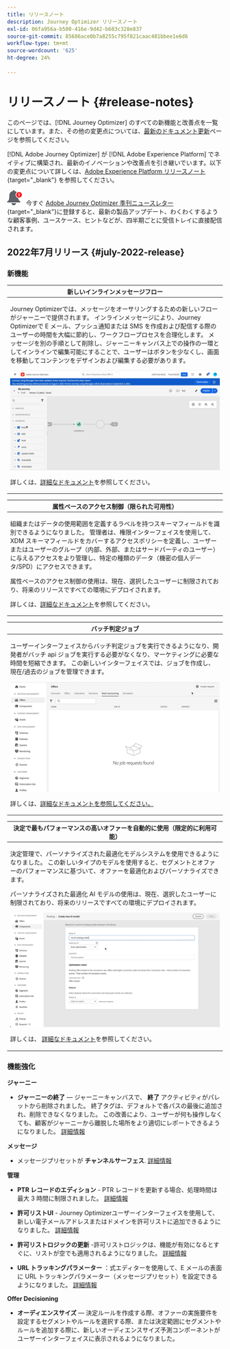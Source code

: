 ```yaml
---
title: リリースノート
description: Journey Optimizer リリースノート
exl-id: 06fa956a-b500-416e-9d42-b683c328e837
source-git-commit: 85686ace0b7a8255c795f821caac481bbee1e6d6
workflow-type: tm+mt
source-wordcount: '625'
ht-degree: 24%

---
```


# リリースノート {#release-notes}

このページでは、[!DNL Journey Optimizer] のすべての新機能と改善点を一覧にしています。また、その他の変更点については、[最新のドキュメント更新](documentation-updates.md)ページを参照してください。

[!DNL Adobe Journey Optimizer] が [!DNL Adobe Experience Platform] でネイティブに構築され、最新のイノベーションや改善点を引き継いでいます。以下の変更点について詳しくは、[Adobe Experience Platform リリースノート](https://experienceleague.adobe.com/docs/experience-platform/release-notes/latest.html?lang=ja){target=&quot;_blank&quot;} を参照してください。

![ニュースレター](../assets/do-not-localize/nl-icon.png) 今すぐ [Adobe Journey Optimizer 季刊ニュースレター](https://www.adobe.com/subscription/Adobe_Journey_Optimizer_NL.html){target=&quot;_blank&quot;}に登録すると、最新の製品アップデート、わくわくするような顧客事例、ユースケース、ヒントなどが、四半期ごとに受信トレイに直接配信されます。

## 2022年7月リリース {#july-2022-release}

### 新機能

<table>
<thead>
<tr>
<th><strong>新しいインラインメッセージフロー</strong><br/></th>
</tr>
</thead>
<tbody>
<tr>
<td>
<p>Journey Optimizerでは、メッセージをオーサリングするための新しいフローがジャーニーで提供されます。 インラインメッセージにより、Journey Optimizerで E メール、プッシュ通知または SMS を作成および配信する際のユーザーの時間を大幅に節約し、ワークフロープロセスを合理化します。 メッセージを別の手順として削除し、ジャーニーキャンバス上での操作の一環としてインラインで編集可能にすることで、ユーザーはボタンを少なくし、画面を移動してコンテンツをデザインおよび編集する必要があります。</p>
<img src="assets/do-not-localize/inline.gif"/>
<p>詳しくは、<a href="../messages/get-started-content.md">詳細なドキュメント</a>を参照してください。</p>
</td>
</tr>
</tbody>
</table>


<table>
<thead>
<tr>
<th><strong>属性ベースのアクセス制御（限られた可用性）</strong><br/></th>
</tr>
</thead>
<tbody>
<tr>
<td>
<p>組織またはデータの使用範囲を定義するラベルを持つスキーマフィールドを識別できるようになりました。 管理者は、権限インターフェイスを使用して、XDM スキーマフィールドをカバーするアクセスポリシーを定義し、ユーザーまたはユーザーのグループ（内部、外部、またはサードパーティのユーザー）に与えるアクセスをより管理し、特定の種類のデータ（機密の個人データ/SPD）にアクセスできます。</p>
<p>属性ベースのアクセス制御の使用は、現在、選択したユーザーに制限されており、将来のリリースですべての環境にデプロイされます。</p>
<p>詳しくは、<a href="../administration/attribute-based-access.md">詳細なドキュメント</a>を参照してください。</p>
</td>
</tr>
</tbody>
</table>

<table>
<thead>
<tr>
<th><strong>バッチ判定ジョブ</strong><br/></th>
</tr>
</thead>
<tbody>
<tr>
<td>
<p>ユーザーインターフェイスからバッチ判定ジョブを実行できるようになり、開発者がバッチ api ジョブを実行する必要がなくなり、マーケティングに必要な時間を短縮できます。 この新しいインターフェイスでは、ジョブを作成し、現在/過去のジョブを管理できます。</p>
<img src="assets/do-not-localize/batch.gif"/>
<p>詳しくは、<a href="../offers/batch-delivery.md">詳細なドキュメントを参照してください。</p>
</td>
</tr>
</tbody>
</table>

<table>
<thead>
<tr>
<th><strong>決定で最もパフォーマンスの高いオファーを自動的に使用（限定的に利用可能）</strong><br/></th>
</tr>
</thead>
<tbody>
<tr>
<td>
<p>決定管理で、パーソナライズされた最適化モデルシステムを使用できるようになりました。 この新しいタイプのモデルを使用すると、セグメントとオファーのパフォーマンスに基づいて、オファーを最適化およびパーソナライズできます。</p>
<p>パーソナライズされた最適化 AI モデルの使用は、現在、選択したユーザーに制限されており、将来のリリースですべての環境にデプロイされます。</p>
<img src="assets/do-not-localize/ai-ranking.gif"/>
<p>詳しくは、 <a href="../offers/ranking/personalized-optimization-model.md">詳細なドキュメント</a>を参照してください。</p>
</td>
</tr>
</tbody>
</table>

### 機能強化

**ジャーニー**

* **ジャーニーの終了**  — ジャーニーキャンバスで、 **終了** アクティビティがパレットから削除されました。 終了タグは、デフォルトで各パスの最後に追加され、削除できなくなりました。 この改善により、ユーザーが何も操作しなくても、顧客がジャーニーから離脱した場所をより適切にレポートできるようになりました。 [詳細情報](../building-journeys/journey-end.md)

**メッセージ**

* メッセージプリセットが **チャンネルサーフェス**. [詳細情報](../configuration/channel-surfaces.md)

**管理**

* **PTR レコードのエディション** - PTR レコードを更新する場合、処理時間は最大 3 時間に制限されました。 [詳細情報](../configuration/ptr-records.md#processing)

* **許可リストUI** - Journey Optimizerユーザーインターフェイスを使用して、新しい電子メールアドレスまたはドメインを許可リストに追加できるようになりました。 [詳細情報](../configuration/allow-list.md)

* **許可リストロジックの更新** -許可リストロジックは、機能が有効になるとすぐに、リストが空でも適用されるようになりました。 [詳細情報](../configuration/allow-list.md#logic)

* **URL トラッキングパラメーター** ：式エディターを使用して、E メールの表面に URL トラッキングパラメーター（メッセージプリセット）を設定できるようになりました。 [詳細情報](../configuration/email-settings.md#url-tracking)

**Offer Decisioning**

* **オーディエンスサイズ**  — 決定ルールを作成する際、オファーの実施要件を設定するセグメントやルールを選択する際、または決定範囲にセグメントやルールを追加する際に、新しいオーディエンスサイズ予測コンポーネントがユーザーインターフェイスに表示されるようになりました。